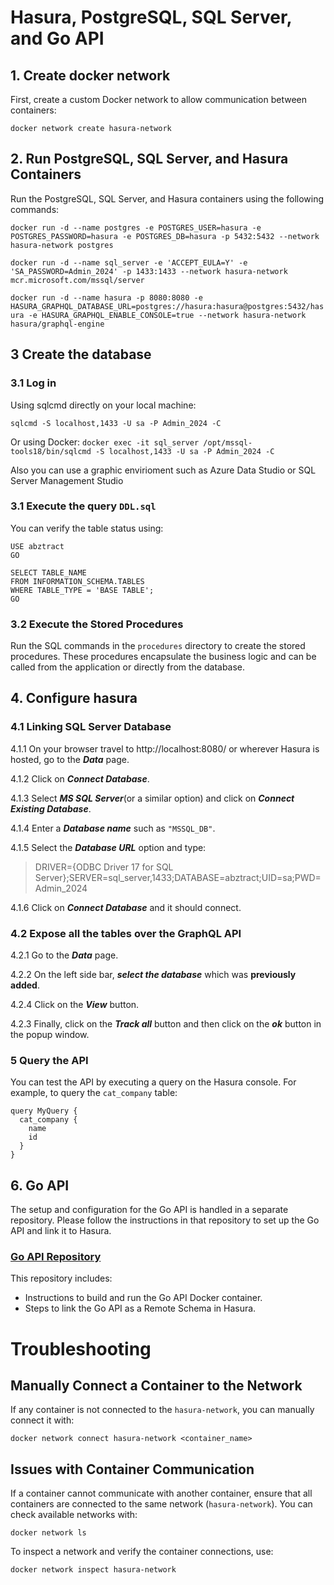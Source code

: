 # Hasura, PostgreSQL, SQL Server, and Go API

## 1. Create docker network

First, create a custom Docker network to allow communication between containers:

`docker network create hasura-network`

## 2. Run PostgreSQL, SQL Server, and Hasura Containers

Run the PostgreSQL, SQL Server, and Hasura containers using the following commands:

`docker run -d --name postgres -e POSTGRES_USER=hasura -e POSTGRES_PASSWORD=hasura -e POSTGRES_DB=hasura -p 5432:5432 --network hasura-network postgres`

`docker run -d --name sql_server -e 'ACCEPT_EULA=Y' -e 'SA_PASSWORD=Admin_2024' -p 1433:1433 --network hasura-network mcr.microsoft.com/mssql/server`

`docker run -d --name hasura -p 8080:8080 -e HASURA_GRAPHQL_DATABASE_URL=postgres://hasura:hasura@postgres:5432/hasura -e HASURA_GRAPHQL_ENABLE_CONSOLE=true --network hasura-network hasura/graphql-engine`

## 3 Create the database

### 3.1 Log in

Using sqlcmd directly on your local machine:

`sqlcmd -S localhost,1433 -U sa -P Admin_2024 -C`

Or using Docker:
`docker exec -it sql_server /opt/mssql-tools18/bin/sqlcmd -S localhost,1433 -U sa -P Admin_2024 -C`

Also you can use a graphic envirioment such as Azure Data Studio or SQL Server Management Studio

### 3.1 Execute the query `DDL.sql`

You can verify the table status using:

```
USE abztract
GO
```

```
SELECT TABLE_NAME
FROM INFORMATION_SCHEMA.TABLES
WHERE TABLE_TYPE = 'BASE TABLE';
GO
```

### 3.2 Execute the Stored Procedures

Run the SQL commands in the `procedures` directory to create the stored procedures. These procedures encapsulate the business logic and can be called from the application or directly from the database.

## 4. Configure hasura

### 4.1 Linking SQL Server Database

4.1.1 On your browser travel to http://localhost:8080/ or wherever Hasura is hosted, go to the **_Data_** page.

4.1.2 Click on **_Connect Database_**.

4.1.3 Select **_MS SQL Server_**(or a similar option) and click on **_Connect Existing Database_**.

4.1.4 Enter a **_Database name_** such as `"MSSQL_DB"`.

4.1.5 Select the **_Database URL_** option and type:

> DRIVER={ODBC Driver 17 for SQL Server};SERVER=sql_server,1433;DATABASE=abztract;UID=sa;PWD=Admin_2024

4.1.6 Click on **_Connect Database_** and it should connect.

### 4.2 Expose all the tables over the GraphQL API

4.2.1 Go to the **_Data_** page.

4.2.2 On the left side bar, **_select the database_** which was **previously added**.

4.2.4 Click on the **_View_** button.

4.2.3 Finally, click on the **_Track all_** button and then click on the **_ok_** button in the popup window.

### 5 Query the API

You can test the API by executing a query on the Hasura console. For example, to query the `cat_company` table:

```
query MyQuery {
  cat_company {
    name
    id
  }
}
```

## 6. Go API

The setup and configuration for the Go API is handled in a separate repository. Please follow the instructions in that repository to set up the Go API and link it to Hasura.

### [Go API Repository](https://github.com/Abztract-inventory/graphql-api)

This repository includes:

- Instructions to build and run the Go API Docker container.
- Steps to link the Go API as a Remote Schema in Hasura.

# Troubleshooting

## Manually Connect a Container to the Network

If any container is not connected to the `hasura-network`, you can manually connect it with:

`docker network connect hasura-network <container_name>`

## Issues with Container Communication

If a container cannot communicate with another container, ensure that all containers are connected to the same network (`hasura-network`). You can check available networks with:

`docker network ls`

To inspect a network and verify the container connections, use:

`docker network inspect hasura-network`
